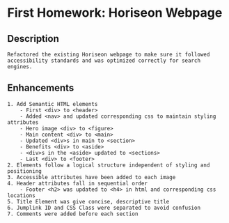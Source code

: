 # First Homework: Horiseon Webpage

## Description
    Refactored the existing Horiseon webpage to make sure it followed accessibility standards and was optimized correctly for search engines. 

## Enhancements 
    1. Add Semantic HTML elements 
        - First <div> to <header>
        - Added <nav> and updated corresponding css to maintain styling attributes
        - Hero image <div> to <figure>
        - Main content <div> to <main>
        - Updated <div>s in main to <section>
        - Benefits <div> to <aside>
        - <div>s in the <aside> updated to <sections>
        - Last <div> to <footer>
    2. Elements follow a logical structure independent of styling and positioning
    3. Accessible attributes have been added to each image
    4. Header attributes fall in sequential order 
        - Footer <h2> was updated to <h4> in html and corresponding css locations
    5. Title Element was give concise, descriptive title 
    6. Jumplink ID and CSS Class were separated to avoid confusion
    7. Comments were added before each section